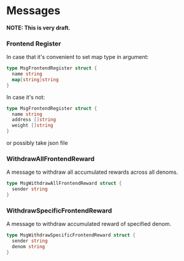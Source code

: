 # Messages

**NOTE: This is very draft.**

### Frontend Register
In case that it's convenient to set map type in argument:
```go
type MsgFrontendRegister struct {
  name string
  map[string]string  
}
```

In case it's not:
```go
type MsgFrontendRegister struct {
  name string
  address []string
  weight []string
}
```
or possibly take json file

### WithdrawAllFrontendReward
A message to withdraw all accumulated rewards across all denoms.
```go
type MsgWithdrawAllFrontendReward struct {
  sender string
}
```


### WithdrawSpecificFrontendReward
A message to withdraw accumulated reward of specified denom.
```go
type MsgWithdrawSpecificFrontendReward struct {
  sender string
  denom string
}
```
